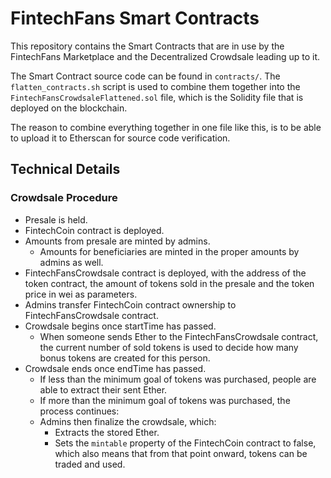 # FintechFans Smart Contracts

This repository contains the Smart Contracts that are in use by the FintechFans Marketplace and the Decentralized Crowdsale leading up to it.

The Smart Contract source code can be found in `contracts/`.
The `flatten_contracts.sh` script is used to combine them together into the `FintechFansCrowdsaleFlattened.sol` file, which is the Solidity file that is deployed on the blockchain.

The reason to combine everything together in one file like this, is to be able to upload it to Etherscan for source code verification.



## Technical Details



### Crowdsale Procedure

- Presale is held.
- FintechCoin contract is deployed.
- Amounts from presale are minted by admins.
  - Amounts for beneficiaries are minted in the proper amounts by admins as well.
- FintechFansCrowdsale contract is deployed, with the address of the token contract, the amount of tokens sold in the presale and the token price in wei as parameters.
- Admins transfer FintechCoin contract ownership to FintechFansCrowdsale contract.
- Crowdsale begins once startTime has passed.
  - When someone sends Ether to the FintechFansCrowdsale contract, the current number of sold tokens is used to decide how many bonus tokens are created for this person.
- Crowdsale ends once endTime has passed.
  - If less than the minimum goal of tokens was purchased, people are able to extract their sent Ether.
  - If more than the minimum goal of tokens was purchased, the process continues:
  - Admins then finalize the crowdsale, which: 
    - Extracts the stored Ether.
    - Sets the `mintable` property of the FintechCoin contract to false, which also means that from that point onward, tokens can be traded and used.
